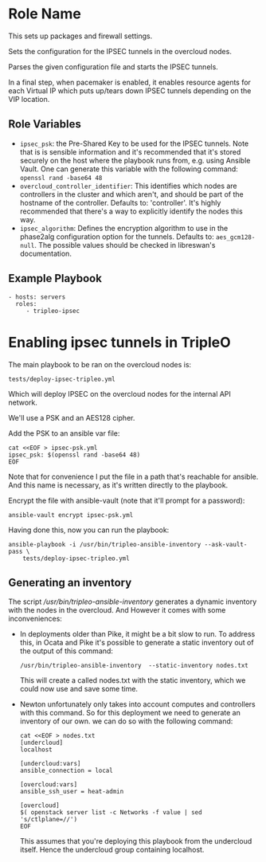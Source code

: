 Role Name
=========

This sets up packages and firewall settings.

Sets the configuration for the IPSEC tunnels in the overcloud nodes.

Parses the given configuration file and starts the IPSEC tunnels.

In a final step, when pacemaker is enabled, it enables resource agents for each
Virtual IP which puts up/tears down IPSEC tunnels depending on the VIP
location.

Role Variables
--------------

* `ipsec_psk`: the Pre-Shared Key to be used for the IPSEC tunnels.
  Note that is is sensible information and it's recommended that it's stored
  securely on the host where the playbook runs from, e.g. using Ansible Vault.
  One can generate this variable with the following command:
  `openssl rand -base64 48`
* `overcloud_controller_identifier`: This identifies which nodes are
  controllers in the cluster and which aren't, and should be part of the
  hostname of the controller. Defaults to: 'controller'. It's highly
  recommended that there's a way to explicitly identify the nodes this way.
* `ipsec_algorithm`: Defines the encryption algorithm to use in the phase2alg
  configuration option for the tunnels. Defaults to: `aes_gcm128-null`.
  The possible values should be checked in libreswan's documentation.

Example Playbook
----------------

    - hosts: servers
      roles:
         - tripleo-ipsec

Enabling ipsec tunnels in TripleO
=========================================

The main playbook to be ran on the overcloud nodes is:

```
tests/deploy-ipsec-tripleo.yml
```

Which will deploy IPSEC on the overcloud nodes for the internal API network.

We'll use a PSK and an AES128 cipher.

Add the PSK to an ansible var file:

```
cat <<EOF > ipsec-psk.yml
ipsec_psk: $(openssl rand -base64 48)
EOF
```

Note that for convenience I put the file in a path that's reachable for
ansible. And this name is necessary, as it's written directly to the playbook.

Encrypt the file with ansible-vault (note that it'll prompt for a password):

```
ansible-vault encrypt ipsec-psk.yml
```

Having done this, now you can run the playbook:

```
ansible-playbook -i /usr/bin/tripleo-ansible-inventory --ask-vault-pass \
	tests/deploy-ipsec-tripleo.yml
```

Generating an inventory
-----------------------

The script _/usr/bin/tripleo-ansible-inventory_ generates a dynamic inventory
with the nodes in the overcloud. And However it comes with some inconveniences:

* In deployments older than Pike, it might be a bit slow to run. To address
  this, in Ocata and Pike it's possible to generate a static inventory out of
  the output of this command:

  ```
  /usr/bin/tripleo-ansible-inventory  --static-inventory nodes.txt
  ```

  This will create a called nodes.txt with the static inventory, which we could
  now use and save some time.

* Newton unfortunately only takes into account computes and controllers with
  this command. So for this deployment we need to generate an inventory of our
  own. we can do so with the following command:

  ```
  cat <<EOF > nodes.txt
  [undercloud]
  localhost

  [undercloud:vars]
  ansible_connection = local

  [overcloud:vars]
  ansible_ssh_user = heat-admin

  [overcloud]
  $( openstack server list -c Networks -f value | sed 's/ctlplane=//')
  EOF
  ```

  This assumes that you're deploying this playbook from the undercloud itself.
  Hence the undercloud group containing localhost.
